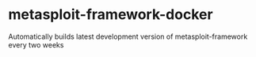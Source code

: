 # metasploit-framework-docker
Automatically builds latest development version of metasploit-framework every two weeks
